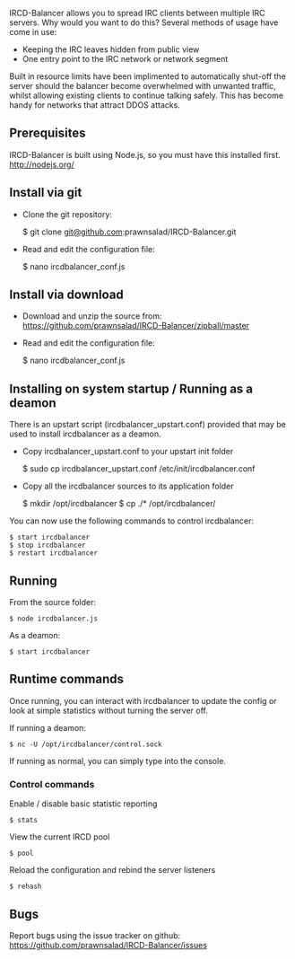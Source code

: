 IRCD-Balancer allows you to spread IRC clients between multiple IRC servers.
Why would you want to do this? Several methods of usage have come in use:
* Keeping the IRC leaves hidden from public view
* One entry point to the IRC network or network segment

Built in resource limits have been implimented to automatically shut-off the server should the balancer become overwhelmed with unwanted traffic, whilst allowing existing clients to continue talking safely.
This has become handy for networks that attract DDOS attacks.


## Prerequisites

IRCD-Balancer is built using Node.js, so you must have this installed first. http://nodejs.org/

## Install via git

* Clone the git repository:

    $ git clone git@github.com:prawnsalad/IRCD-Balancer.git

* Read and edit the configuration file:

    $ nano ircdbalancer_conf.js

## Install via download

* Download and unzip the source from:
  https://github.com/prawnsalad/IRCD-Balancer/zipball/master

* Read and edit the configuration file:

    $ nano ircdbalancer_conf.js


## Installing on system startup / Running as a deamon
There is an upstart script (ircdbalancer_upstart.conf) provided that may be used to install ircdbalancer as a deamon.

* Copy ircdbalancer_upstart.conf to your upstart init folder

    $ sudo cp ircdbalancer_upstart.conf /etc/init/ircdbalancer.conf

* Copy all the ircdbalancer sources to its application folder

    $ mkdir /opt/ircdbalancer
    $ cp ./* /opt/ircdbalancer/

You can now use the following commands to control ircdbalancer:

    $ start ircdbalancer
    $ stop ircdbalancer
    $ restart ircdbalancer


## Running 
From the source folder:

    $ node ircdbalancer.js

As a deamon:

    $ start ircdbalancer


## Runtime commands
Once running, you can interact with ircdbalancer to update the config or look at simple statistics without turning the server off.

If running a deamon:

    $ nc -U /opt/ircdbalancer/control.sock

If running as normal, you can simply type into the console.

### Control commands

Enable / disable basic statistic reporting

    $ stats


View the current IRCD pool

    $ pool


Reload the configuration and rebind the server listeners

    $ rehash


## Bugs
Report bugs using the issue tracker on github: https://github.com/prawnsalad/IRCD-Balancer/issues